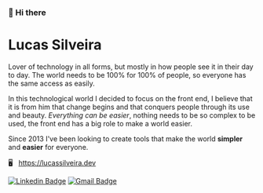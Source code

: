 ### 👋 Hi there 

# Lucas Silveira

Lover of technology in all forms, but mostly in how people see it in their day to day.
The world needs to be 100% for 100% of people, so everyone has the same access as easily.

In this technological world I decided to focus on the front end, I believe that it is from him that change begins and that conquers people through its use and beauty.  <i>Everything can be easier</i>, nothing needs to be so complex to be used, the front end has a big role to make a world easier.

Since 2013 I've been looking to create tools that make the world <b>simpler</b> and <b>easier</b> for everyone.

🖥 &nbsp; <a href="https://lucassilveira.dev" target="_blank">https://lucassilveira.dev</a> 

[![Linkedin Badge](https://img.shields.io/badge/-Lucas%20Silveira-444444?style=flat&logo=Linkedin&logoColor=white&link=https://www.linkedin.com/in/lucas-silveiraa/)](https://www.linkedin.com/in/lucas-silveiraa/) 
[![Gmail Badge](https://img.shields.io/badge/-lucaxsilveira@gmail.com-444444?style=flat&logo=Gmail&logoColor=white&link=mailto:lucaxsilveira@gmail.com)](mailto:lucaxsilveira@gmail.com)

